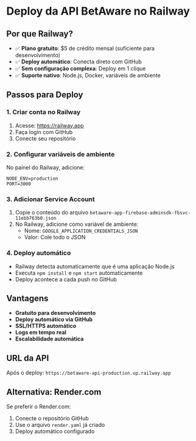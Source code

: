 # Deploy da API BetAware no Railway

## Por que Railway?
- ✅ **Plano gratuito**: $5 de crédito mensal (suficiente para desenvolvimento)
- ✅ **Deploy automático**: Conecta direto com GitHub
- ✅ **Sem configuração complexa**: Deploy em 1 clique
- ✅ **Suporte nativo**: Node.js, Docker, variáveis de ambiente

## Passos para Deploy

### 1. Criar conta no Railway
1. Acesse: https://railway.app
2. Faça login com GitHub
3. Conecte seu repositório

### 2. Configurar variáveis de ambiente
No painel do Railway, adicione:
```
NODE_ENV=production
PORT=3000
```

### 3. Adicionar Service Account
1. Copie o conteúdo do arquivo `betaware-app-firebase-adminsdk-fbsvc-11ebb763b0.json`
2. No Railway, adicione como variável de ambiente:
   - Nome: `GOOGLE_APPLICATION_CREDENTIALS_JSON`
   - Valor: Cole todo o JSON

### 4. Deploy automático
- Railway detecta automaticamente que é uma aplicação Node.js
- Executa `npm install` e `npm start` automaticamente
- Deploy acontece a cada push no GitHub

## Vantagens
- **Gratuito para desenvolvimento**
- **Deploy automático via GitHub**
- **SSL/HTTPS automático**
- **Logs em tempo real**
- **Escalabilidade automática**

## URL da API
Após o deploy: `https://betaware-api-production.up.railway.app`

## Alternativa: Render.com
Se preferir o Render.com:
1. Conecte o repositório GitHub
2. Use o arquivo `render.yaml` já criado
3. Deploy automático configurado